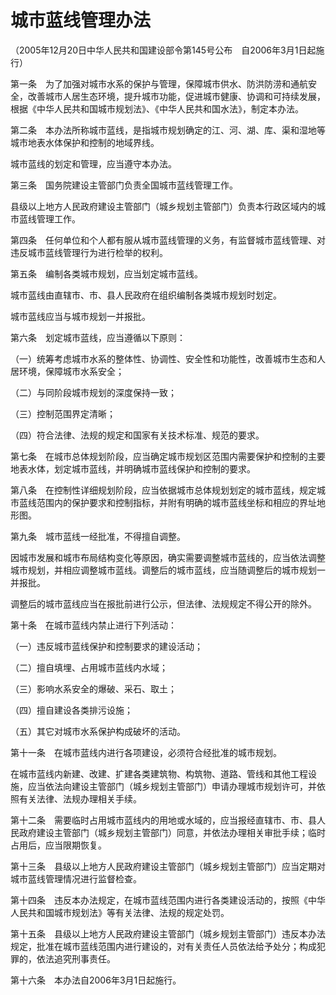 # 城市蓝线管理办法

（2005年12月20日中华人民共和国建设部令第145号公布　自2006年3月1日起施行）



第一条　为了加强对城市水系的保护与管理，保障城市供水、防洪防涝和通航安全，改善城市人居生态环境，提升城市功能，促进城市健康、协调和可持续发展，根据《中华人民共和国城市规划法》、《中华人民共和国水法》，制定本办法。

第二条　本办法所称城市蓝线，是指城市规划确定的江、河、湖、库、渠和湿地等城市地表水体保护和控制的地域界线。

城市蓝线的划定和管理，应当遵守本办法。

第三条　国务院建设主管部门负责全国城市蓝线管理工作。

县级以上地方人民政府建设主管部门（城乡规划主管部门）负责本行政区域内的城市蓝线管理工作。

第四条　任何单位和个人都有服从城市蓝线管理的义务，有监督城市蓝线管理、对违反城市蓝线管理行为进行检举的权利。

第五条　编制各类城市规划，应当划定城市蓝线。

城市蓝线由直辖市、市、县人民政府在组织编制各类城市规划时划定。

城市蓝线应当与城市规划一并报批。

第六条　划定城市蓝线，应当遵循以下原则：

（一）统筹考虑城市水系的整体性、协调性、安全性和功能性，改善城市生态和人居环境，保障城市水系安全；

（二）与同阶段城市规划的深度保持一致；

（三）控制范围界定清晰；

（四）符合法律、法规的规定和国家有关技术标准、规范的要求。

第七条　在城市总体规划阶段，应当确定城市规划区范围内需要保护和控制的主要地表水体，划定城市蓝线，并明确城市蓝线保护和控制的要求。

第八条　在控制性详细规划阶段，应当依据城市总体规划划定的城市蓝线，规定城市蓝线范围内的保护要求和控制指标，并附有明确的城市蓝线坐标和相应的界址地形图。

第九条　城市蓝线一经批准，不得擅自调整。

因城市发展和城市布局结构变化等原因，确实需要调整城市蓝线的，应当依法调整城市规划，并相应调整城市蓝线。调整后的城市蓝线，应当随调整后的城市规划一并报批。

调整后的城市蓝线应当在报批前进行公示，但法律、法规规定不得公开的除外。

第十条　在城市蓝线内禁止进行下列活动：

（一）违反城市蓝线保护和控制要求的建设活动；

（二）擅自填埋、占用城市蓝线内水域；

（三）影响水系安全的爆破、采石、取土；

（四）擅自建设各类排污设施；

（五）其它对城市水系保护构成破坏的活动。

第十一条　在城市蓝线内进行各项建设，必须符合经批准的城市规划。

在城市蓝线内新建、改建、扩建各类建筑物、构筑物、道路、管线和其他工程设施，应当依法向建设主管部门（城乡规划主管部门）申请办理城市规划许可，并依照有关法律、法规办理相关手续。

第十二条　需要临时占用城市蓝线内的用地或水域的，应当报经直辖市、市、县人民政府建设主管部门（城乡规划主管部门）同意，并依法办理相关审批手续；临时占用后，应当限期恢复。

第十三条　县级以上地方人民政府建设主管部门（城乡规划主管部门）应当定期对城市蓝线管理情况进行监督检查。

第十四条　违反本办法规定，在城市蓝线范围内进行各类建设活动的，按照《中华人民共和国城市规划法》等有关法律、法规的规定处罚。

第十五条　县级以上地方人民政府建设主管部门（城乡规划主管部门）违反本办法规定，批准在城市蓝线范围内进行建设的，对有关责任人员依法给予处分；构成犯罪的，依法追究刑事责任。

第十六条　本办法自2006年3月1日起施行。